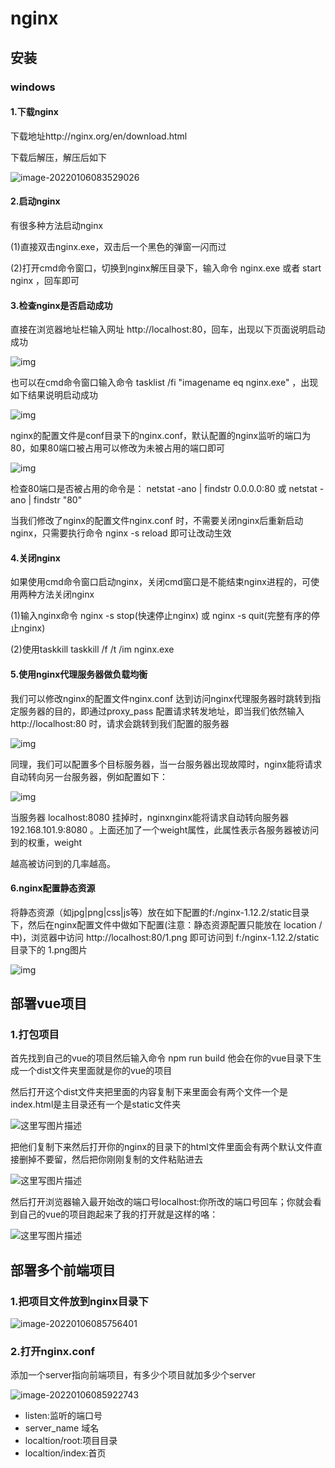 # nginx

## 安装

### windows

#### 1.下载nginx

下载地址http://nginx.org/en/download.html

下载后解压，解压后如下

![image-20220106083529026](https://pzy-images.oss-cn-hangzhou.aliyuncs.com/img/202205271123456.png)

#### 2.启动nginx

有很多种方法启动nginx

(1)直接双击nginx.exe，双击后一个黑色的弹窗一闪而过

(2)打开cmd命令窗口，切换到nginx解压目录下，输入命令 nginx.exe 或者 start nginx ，回车即可

#### 3.检查nginx是否启动成功

直接在浏览器地址栏输入网址 http://localhost:80，回车，出现以下页面说明启动成功



![img](https://pzy-images.oss-cn-hangzhou.aliyuncs.com/img/202205271123387.png)

也可以在cmd命令窗口输入命令 tasklist /fi "imagename eq nginx.exe" ，出现如下结果说明启动成功

![img](https://pzy-images.oss-cn-hangzhou.aliyuncs.com/img/202205271123520.png)

 

nginx的配置文件是conf目录下的nginx.conf，默认配置的nginx监听的端口为80，如果80端口被占用可以修改为未被占用的端口即可

 

![img](https://pzy-images.oss-cn-hangzhou.aliyuncs.com/img/202205271123388.png)

检查80端口是否被占用的命令是： netstat -ano | findstr 0.0.0.0:80 或 netstat -ano | findstr "80"

当我们修改了nginx的配置文件nginx.conf 时，不需要关闭nginx后重新启动nginx，只需要执行命令 nginx -s reload 即可让改动生效

#### 4.关闭nginx

如果使用cmd命令窗口启动nginx，关闭cmd窗口是不能结束nginx进程的，可使用两种方法关闭nginx

(1)输入nginx命令  nginx -s stop(快速停止nginx)  或  nginx -s quit(完整有序的停止nginx)

(2)使用taskkill  taskkill /f /t /im nginx.exe

#### 5.使用nginx代理服务器做负载均衡

我们可以修改nginx的配置文件nginx.conf 达到访问nginx代理服务器时跳转到指定服务器的目的，即通过proxy_pass 配置请求转发地址，即当我们依然输入http://localhost:80 时，请求会跳转到我们配置的服务器

 

![img](https://pzy-images.oss-cn-hangzhou.aliyuncs.com/img/202205271123375.png)

同理，我们可以配置多个目标服务器，当一台服务器出现故障时，nginx能将请求自动转向另一台服务器，例如配置如下：

![img](https://pzy-images.oss-cn-hangzhou.aliyuncs.com/img/202205271123385.png)

当服务器 localhost:8080 挂掉时，nginxnginx能将请求自动转向服务器 192.168.101.9:8080 。上面还加了一个weight属性，此属性表示各服务器被访问到的权重，weight

越高被访问到的几率越高。

#### 6.nginx配置静态资源

 将静态资源（如jpg|png|css|js等）放在如下配置的f:/nginx-1.12.2/static目录下，然后在nginx配置文件中做如下配置(注意：静态资源配置只能放在 location / 中)，浏览器中访问 http://localhost:80/1.png 即可访问到 f:/nginx-1.12.2/static目录下的 1.png图片

![img](https://pzy-images.oss-cn-hangzhou.aliyuncs.com/img/202205271123973.png)

## 部署vue项目

### 1.打包项目

首先找到自己的vue的项目然后输入命令 npm run build 他会在你的vue目录下生成一个dist文件夹里面就是你的vue的项目

然后打开这个dist文件夹把里面的内容复制下来里面会有两个文件一个是index.html是主目录还有一个是static文件夹

![这里写图片描述](https://pzy-images.oss-cn-hangzhou.aliyuncs.com/img/202205271123938.png)

把他们复制下来然后打开你的nginx的目录下的html文件里面会有两个默认文件直接删掉不要留，然后把你刚刚复制的文件粘贴进去

![这里写图片描述](https://pzy-images.oss-cn-hangzhou.aliyuncs.com/img/202205271123105.png)

然后打开浏览器输入最开始改的端口号localhost:你所改的端口号回车；你就会看到自己的vue的项目跑起来了我的打开就是这样的咯：

![这里写图片描述](https://pzy-images.oss-cn-hangzhou.aliyuncs.com/img/202205271123955.png)

## 部署多个前端项目

### 1.把项目文件放到nginx目录下

![image-20220106085756401](https://pzy-images.oss-cn-hangzhou.aliyuncs.com/img/202205271123979.png)

### 2.打开nginx.conf

添加一个server指向前端项目，有多少个项目就加多少个server

![image-20220106085922743](https://pzy-images.oss-cn-hangzhou.aliyuncs.com/img/202205271123942.png)

- listen:监听的端口号
- server_name 域名
- localtion/root:项目目录
- localtion/index:首页